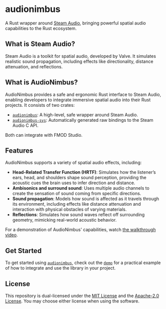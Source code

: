 # audionimbus

A Rust wrapper around [Steam Audio](https://valvesoftware.github.io/steam-audio/), bringing powerful spatial audio capabilities to the Rust ecosystem.

## What is Steam Audio?

Steam Audio is a toolkit for spatial audio, developed by Valve. It simulates realistic sound propagation, including effects like directionality, distance attenuation, and reflections.

## What is AudioNimbus?

AudioNimbus provides a safe and ergonomic Rust interface to Steam Audio, enabling developers to integrate immersive spatial audio into their Rust projects. It consists of two crates:

* [`audionimbus`](audionimbus): A high-level, safe wrapper around Steam Audio.
* [`audionimbus-sys`](audionimbus-sys): Automatically generated raw bindings to the Steam Audio C API.

Both can integrate with FMOD Studio.

## Features

AudioNimbus supports a variety of spatial audio effects, including:

* **Head-Related Transfer Function (HRTF)**: Simulates how the listener’s ears, head, and shoulders shape sound perception, providing the acoustic cues the brain uses to infer direction and distance.
* **Ambisonics and surround sound**: Uses multiple audio channels to create the sensation of sound coming from specific directions.
* **Sound propagation**: Models how sound is affected as it travels through its environment, including effects like distance attenuation and interaction with physical obstacles of varying materials.
* **Reflections**: Simulates how sound waves reflect off surrounding geometry, mimicking real-world acoustic behavior.

For a demonstration of AudioNimbus' capabilities, watch [the walkthrough video](https://www.youtube.com/watch?v=zlhW1maG0Is).

## Get Started

To get started using [`audionimbus`](audionimbus), check out the [`demo`](audionimbus/demo) for a practical example of how to integrate and use the library in your project.

## License

This repository is dual-licensed under the [MIT License](LICENSE-MIT) and the [Apache-2.0 License](LICENSE-APACHE).
You may choose either license when using the software.
